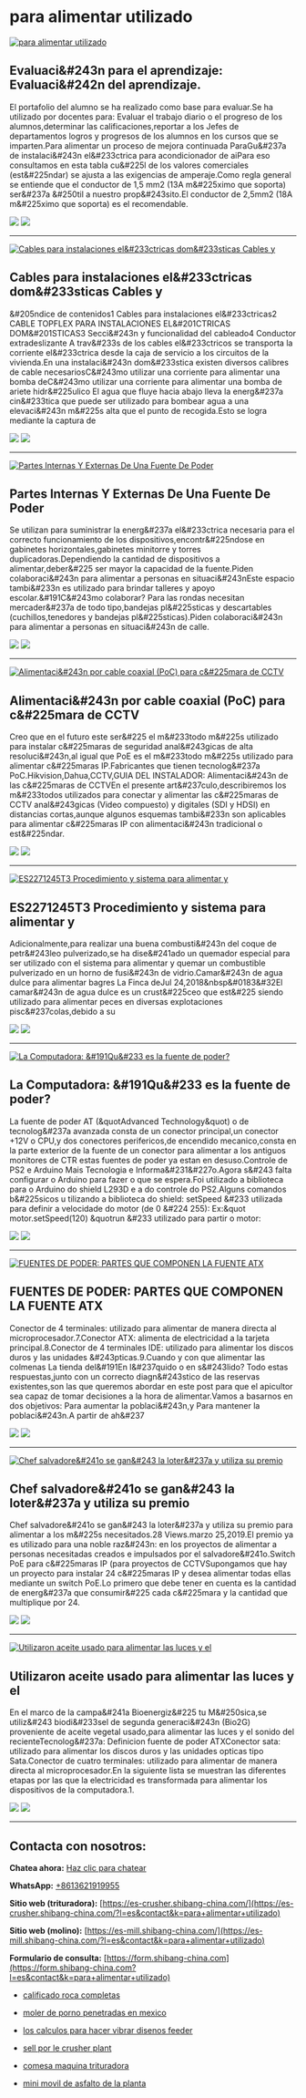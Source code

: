 # para alimentar utilizado

<a href="https://swt.shibang-china.com/?l=es&img&k=para+alimentar+utilizado" target="_blank">![para alimentar utilizado](http://static.shibang-china.com/all-800x300/1148.jpg)</a>

## Evaluaci&#243n para el aprendizaje: Evaluaci&#242n del aprendizaje.
El portafolio del alumno se ha realizado como base para evaluar.Se ha utilizado por docentes para: Evaluar el trabajo diario o el progreso de los alumnos,determinar las calificaciones,reportar a los Jefes de departamentos logros y progresos de los alumnos en los cursos que se imparten.Para alimentar un proceso de mejora continuada ParaGu&#237a de instalaci&#243n el&#233ctrica para acondicionador de aiPara eso consultamos en esta tabla cu&#225l de los valores comerciales (est&#225ndar) se ajusta a las exigencias de amperaje.Como regla general se entiende que el conductor de 1,5 mm2 (13A m&#225ximo que soporta) ser&#237a &#250til a nuestro prop&#243sito.El conductor de 2,5mm2 (18A m&#225ximo que soporta) es el recomendable.


<a href="https://whatsapp.shibangsoft.com/WhatsApp.php" target="_blank" title="WhatsApp">![](http://static.shibang-china.com/icon/whatsapp.png)</a> <a href="https://swt.shibang-china.com/?l=es&icon&k=para+alimentar+utilizado" target="_blank">![](http://static.shibang-china.com/icon/chat-es.png)</a>

---

<a href="https://swt.shibang-china.com/?l=es&img&k=para+alimentar+utilizado" target="_blank">![Cables para instalaciones el&#233ctricas dom&#233sticas Cables y](http://static.shibang-china.com/all-800x300/366.jpg)</a>

## Cables para instalaciones el&#233ctricas dom&#233sticas Cables y
&#205ndice de contenidos1 Cables para instalaciones el&#233ctricas2 CABLE TOPFLEX PARA INSTALACIONES EL&#201CTRICAS DOM&#201STICAS3 Secci&#243n y funcionalidad del cableado4 Conductor extradeslizante A trav&#233s de los cables el&#233ctricos se transporta la corriente el&#233ctrica desde la caja de servicio a los circuitos de la vivienda.En una instalaci&#243n dom&#233stica existen diversos calibres de cable necesariosC&#243mo utilizar una corriente para alimentar una bomba deC&#243mo utilizar una corriente para alimentar una bomba de ariete hidr&#225ulico El agua que fluye hacia abajo lleva la energ&#237a cin&#233tica que puede ser utilizado para bombear agua a una elevaci&#243n m&#225s alta que el punto de recogida.Esto se logra mediante la captura de


<a href="https://whatsapp.shibangsoft.com/WhatsApp.php" target="_blank" title="WhatsApp">![](http://static.shibang-china.com/icon/whatsapp.png)</a> <a href="https://swt.shibang-china.com/?l=es&icon&k=para+alimentar+utilizado" target="_blank">![](http://static.shibang-china.com/icon/chat-es.png)</a>

---

<a href="https://swt.shibang-china.com/?l=es&img&k=para+alimentar+utilizado" target="_blank">![Partes Internas Y Externas De Una Fuente De Poder](http://static.shibang-china.com/all-800x300/1006.jpg)</a>

## Partes Internas Y Externas De Una Fuente De Poder
Se utilizan para suministrar la energ&#237a el&#233ctrica necesaria para el correcto funcionamiento de los dispositivos,encontr&#225ndose en gabinetes horizontales,gabinetes minitorre y torres duplicadoras.Dependiendo la cantidad de dispositivos a alimentar,deber&#225 ser mayor la capacidad de la fuente.Piden colaboraci&#243n para alimentar a personas en situaci&#243nEste espacio tambi&#233n es utilizado para brindar talleres y apoyo escolar.&#191C&#243mo colaborar? Para las rondas necesitan mercader&#237a de todo tipo,bandejas pl&#225sticas y descartables (cuchillos,tenedores y bandejas pl&#225sticas).Piden colaboraci&#243n para alimentar a personas en situaci&#243n de calle.


<a href="https://whatsapp.shibangsoft.com/WhatsApp.php" target="_blank" title="WhatsApp">![](http://static.shibang-china.com/icon/whatsapp.png)</a> <a href="https://swt.shibang-china.com/?l=es&icon&k=para+alimentar+utilizado" target="_blank">![](http://static.shibang-china.com/icon/chat-es.png)</a>

---

<a href="https://swt.shibang-china.com/?l=es&img&k=para+alimentar+utilizado" target="_blank">![Alimentaci&#243n por cable coaxial (PoC) para c&#225mara de CCTV](http://static.shibang-china.com/all-800x300/972.jpg)</a>

## Alimentaci&#243n por cable coaxial (PoC) para c&#225mara de CCTV
Creo que en el futuro este ser&#225 el m&#233todo m&#225s utilizado para instalar c&#225maras de seguridad anal&#243gicas de alta resoluci&#243n,al igual que PoE es el m&#233todo m&#225s utilizado para alimentar c&#225maras IP.Fabricantes que tienen tecnolog&#237a PoC.Hikvision,Dahua,CCTV,GUIA DEL INSTALADOR: Alimentaci&#243n de las c&#225maras de CCTVEn el presente art&#237culo,describiremos los m&#233todos utilizados para conectar y alimentar las c&#225maras de CCTV anal&#243gicas (Video compuesto) y digitales (SDI y HDSI) en distancias cortas,aunque algunos esquemas tambi&#233n son aplicables para alimentar c&#225maras IP con alimentaci&#243n tradicional o est&#225ndar.


<a href="https://whatsapp.shibangsoft.com/WhatsApp.php" target="_blank" title="WhatsApp">![](http://static.shibang-china.com/icon/whatsapp.png)</a> <a href="https://swt.shibang-china.com/?l=es&icon&k=para+alimentar+utilizado" target="_blank">![](http://static.shibang-china.com/icon/chat-es.png)</a>

---

<a href="https://swt.shibang-china.com/?l=es&img&k=para+alimentar+utilizado" target="_blank">![ES2271245T3 Procedimiento y sistema para alimentar y](http://static.shibang-china.com/all-800x300/319.jpg)</a>

## ES2271245T3 Procedimiento y sistema para alimentar y
Adicionalmente,para realizar una buena combusti&#243n del coque de petr&#243leo pulverizado,se ha dise&#241ado un quemador especial para ser utilizado con el sistema para alimentar y quemar un combustible pulverizado en un horno de fusi&#243n de vidrio.Camar&#243n de agua dulce para alimentar bagres La Finca deJul 24,2018&nbsp&#0183&#32El camar&#243n de agua dulce es un crust&#225ceo que est&#225 siendo utilizado para alimentar peces en diversas explotaciones pisc&#237colas,debido a su


<a href="https://whatsapp.shibangsoft.com/WhatsApp.php" target="_blank" title="WhatsApp">![](http://static.shibang-china.com/icon/whatsapp.png)</a> <a href="https://swt.shibang-china.com/?l=es&icon&k=para+alimentar+utilizado" target="_blank">![](http://static.shibang-china.com/icon/chat-es.png)</a>

---

<a href="https://swt.shibang-china.com/?l=es&img&k=para+alimentar+utilizado" target="_blank">![La Computadora: &#191Qu&#233 es la fuente de poder?](http://static.shibang-china.com/all-800x300/589.jpg)</a>

## La Computadora: &#191Qu&#233 es la fuente de poder?
La fuente de poder AT (&quotAdvanced Technology&quot) o de tecnolog&#237a avanzada consta de un conector principal,un conector +12V o CPU,y dos conectores perifericos,de encendido mecanico,consta en la parte exterior de la fuente de un conector para alimentar a los antiguos monitores de CTR estas fuentes de poder ya estan en desuso.Controle de PS2 e Arduino Mais Tecnologia e Informa&#231&#227o.Agora s&#243 falta configurar o Arduino para fazer o que se espera.Foi utilizado a biblioteca para o Arduino do shield L293D e a do controle do PS2.Alguns comandos b&#225sicos u tilizando a biblioteca do shield: setSpeed &#233 utilizada para definir a velocidade do motor (de 0 &#224 255): Ex:&quot motor.setSpeed(120) &quotrun &#233 utilizado para partir o motor:


<a href="https://whatsapp.shibangsoft.com/WhatsApp.php" target="_blank" title="WhatsApp">![](http://static.shibang-china.com/icon/whatsapp.png)</a> <a href="https://swt.shibang-china.com/?l=es&icon&k=para+alimentar+utilizado" target="_blank">![](http://static.shibang-china.com/icon/chat-es.png)</a>

---

<a href="https://swt.shibang-china.com/?l=es&img&k=para+alimentar+utilizado" target="_blank">![FUENTES DE PODER: PARTES QUE COMPONEN LA FUENTE ATX](http://static.shibang-china.com/all-800x300/974.jpg)</a>

## FUENTES DE PODER: PARTES QUE COMPONEN LA FUENTE ATX
Conector de 4 terminales: utilizado para alimentar de manera directa al microprocesador.7.Conector ATX: alimenta de electricidad a la tarjeta principal.8.Conector de 4 terminales IDE: utilizado para alimentar los discos duros y las unidades &#243pticas.9.Cuando y con que alimentar las colmenas La tienda del&#191En l&#237quido o en s&#243lido? Todo estas respuestas,junto con un correcto diagn&#243stico de las reservas existentes,son las que queremos abordar en este post para que el apicultor sea capaz de tomar decisiones a la hora de alimentar.Vamos a basarnos en dos objetivos: Para aumentar la poblaci&#243n,y Para mantener la poblaci&#243n.A partir de ah&#237


<a href="https://whatsapp.shibangsoft.com/WhatsApp.php" target="_blank" title="WhatsApp">![](http://static.shibang-china.com/icon/whatsapp.png)</a> <a href="https://swt.shibang-china.com/?l=es&icon&k=para+alimentar+utilizado" target="_blank">![](http://static.shibang-china.com/icon/chat-es.png)</a>

---

<a href="https://swt.shibang-china.com/?l=es&img&k=para+alimentar+utilizado" target="_blank">![Chef salvadore&#241o se gan&#243 la loter&#237a y utiliza su premio](http://static.shibang-china.com/all-800x300/1122.jpg)</a>

## Chef salvadore&#241o se gan&#243 la loter&#237a y utiliza su premio
Chef salvadore&#241o se gan&#243 la loter&#237a y utiliza su premio para alimentar a los m&#225s necesitados.28 Views.marzo 25,2019.El premio ya es utilizado para una noble raz&#243n: en los proyectos de alimentar a personas necesitadas creados e impulsados por el salvadore&#241o.Switch PoE para c&#225maras IP (para proyectos de CCTVSupongamos que hay un proyecto para instalar 24 c&#225maras IP y desea alimentar todas ellas mediante un switch PoE.Lo primero que debe tener en cuenta es la cantidad de energ&#237a que consumir&#225 cada c&#225mara y la cantidad que multiplique por 24.


<a href="https://whatsapp.shibangsoft.com/WhatsApp.php" target="_blank" title="WhatsApp">![](http://static.shibang-china.com/icon/whatsapp.png)</a> <a href="https://swt.shibang-china.com/?l=es&icon&k=para+alimentar+utilizado" target="_blank">![](http://static.shibang-china.com/icon/chat-es.png)</a>

---

<a href="https://swt.shibang-china.com/?l=es&img&k=para+alimentar+utilizado" target="_blank">![Utilizaron aceite usado para alimentar las luces y el](http://static.shibang-china.com/all-800x300/1471.jpg)</a>

## Utilizaron aceite usado para alimentar las luces y el
En el marco de la campa&#241a Bioenergiz&#225 tu M&#250sica,se utiliz&#243 biodi&#233sel de segunda generaci&#243n (Bio2G) proveniente de aceite vegetal usado,para alimentar las luces y el sonido del recienteTecnolog&#237a: Definicion fuente de poder ATXConector sata: utilizado para alimentar los discos duros y las unidades opticas tipo Sata.Conector de cuatro terminales: utilizado para alimentar de manera directa al microprocesador.En la siguiente lista se muestran las diferentes etapas por las que la electricidad es transformada para alimentar los dispositivos de la computadora.1.


<a href="https://whatsapp.shibangsoft.com/WhatsApp.php" target="_blank" title="WhatsApp">![](http://static.shibang-china.com/icon/whatsapp.png)</a> <a href="https://swt.shibang-china.com/?l=es&icon&k=para+alimentar+utilizado" target="_blank">![](http://static.shibang-china.com/icon/chat-es.png)</a>

---
## Contacta con nosotros:

**Chatea ahora:** [Haz clic para chatear](https://swt.shibang-china.com?l=es&contact&k=para+alimentar+utilizado)

**WhatsApp:**  [+8613621919955](https://whatsapp.shibangsoft.com/WhatsApp.php)

**Sitio web (trituradora):** [https://es-crusher.shibang-china.com/](https://es-crusher.shibang-china.com/?l=es&contact&k=para+alimentar+utilizado)

**Sitio web (molino):** [https://es-mill.shibang-china.com/](https://es-mill.shibang-china.com/?l=es&contact&k=para+alimentar+utilizado)

**Formulario de consulta:** [https://form.shibang-china.com](https://form.shibang-china.com?l=es&contact&k=para+alimentar+utilizado)

* [calificado roca completas](../88/calificado%20roca%20completas.md)

* [moler de porno penetradas en mexico](../83/moler%20de%20porno%20penetradas%20en%20mexico.md)

* [los calculos para hacer vibrar disenos feeder](../93/los%20calculos%20para%20hacer%20vibrar%20disenos%20feeder.md)

* [sell por le crusher plant](../87/sell%20por%20le%20crusher%20plant.md)

* [comesa maquina trituradora](../95/comesa%20maquina%20trituradora.md)

* [mini movil de asfalto de la planta](../84/mini%20movil%20de%20asfalto%20de%20la%20planta.md)